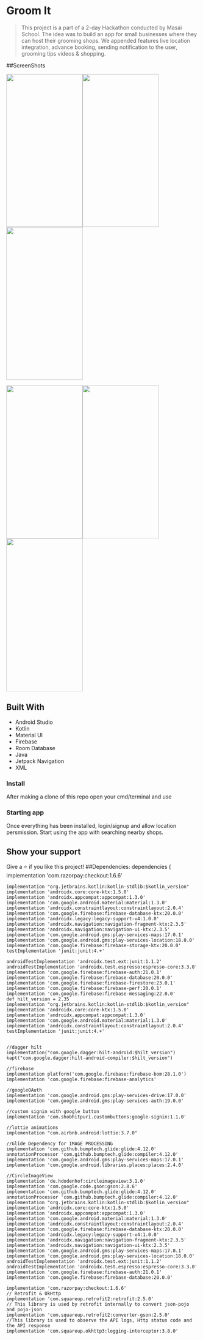 # Groom It

> This project is a part of a 2-day Hackathon conducted by Masai School.
> The idea was to build an app for small businesses where they can host their grooming shops.
> We appended features live location integration, advance booking, sending
notification to the user, grooming tips videos & shopping. 

##ScreenShots

<img src ="https://user-images.githubusercontent.com/56826217/129603216-b9807e98-c5a2-484f-951f-4c94e7de1322.png" width=200 height=400/><img src ="https://user-images.githubusercontent.com/56826217/129603175-998fa310-3cf0-490d-8a97-60c2e7b7e3a0.png" width=200 height=400/><img src ="https://user-images.githubusercontent.com/56826217/129603141-af36e11f-f316-4cd2-972a-ce97282186db.png" width=200 height=400/>

<img src ="https://user-images.githubusercontent.com/56826217/129603984-01de1e6d-f96b-461e-8a4b-ae6a17b836e7.png" width=200 height=400/><img src ="https://user-images.githubusercontent.com/56826217/129604002-f3dd4e13-3597-4d31-bfe8-1bbcbd311c27.png" width=200 height=400/><img src ="https://user-images.githubusercontent.com/56826217/129604010-7f987106-d3e0-4d37-bce8-afc767fbf11b.png" width=200 height=400/>

## Built With

- Android Studio
- Kotlin
- Material UI
- Firebase
- Room Database
- Java
- Jetpack Navigation
- XML 

### Install

After making a clone of this repo open your cmd/terminal and use


### Starting app

Once everything has been installed, login/signup and allow location persmission.
Start using the app with searching nearby shops.

## Show your support

Give a ⭐️ if you like this project!
##Dependencies:
dependencies {
    implementation 'com.razorpay:checkout:1.6.6'

    implementation "org.jetbrains.kotlin:kotlin-stdlib:$kotlin_version"
    implementation 'androidx.core:core-ktx:1.5.0'
    implementation 'androidx.appcompat:appcompat:1.3.0'
    implementation 'com.google.android.material:material:1.3.0'
    implementation 'androidx.constraintlayout:constraintlayout:2.0.4'
    implementation 'com.google.firebase:firebase-database-ktx:20.0.0'
    implementation 'androidx.legacy:legacy-support-v4:1.0.0'
    implementation 'androidx.navigation:navigation-fragment-ktx:2.3.5'
    implementation 'androidx.navigation:navigation-ui-ktx:2.3.5'
    implementation 'com.google.android.gms:play-services-maps:17.0.1'
    implementation 'com.google.android.gms:play-services-location:18.0.0'
    implementation 'com.google.firebase:firebase-storage-ktx:20.0.0'
    testImplementation 'junit:junit:4.+'

    androidTestImplementation 'androidx.test.ext:junit:1.1.2'
    androidTestImplementation 'androidx.test.espresso:espresso-core:3.3.0'
    implementation 'com.google.firebase:firebase-auth:21.0.1'
    implementation 'com.google.firebase:firebase-database:20.0.0'
    implementation 'com.google.firebase:firebase-firestore:23.0.1'
    implementation 'com.google.firebase:firebase-perf:20.0.1'
    implementation 'com.google.firebase:firebase-messaging:22.0.0'
    def hilt_version = 2.35
    implementation "org.jetbrains.kotlin:kotlin-stdlib:$kotlin_version"
    implementation 'androidx.core:core-ktx:1.5.0'
    implementation 'androidx.appcompat:appcompat:1.3.0'
    implementation 'com.google.android.material:material:1.3.0'
    implementation 'androidx.constraintlayout:constraintlayout:2.0.4'
    testImplementation 'junit:junit:4.+'


    //dagger hilt
    implementation("com.google.dagger:hilt-android:$hilt_version")
    kapt("com.google.dagger:hilt-android-compiler:$hilt_version")

    //firebase
    implementation platform('com.google.firebase:firebase-bom:28.1.0')
    implementation 'com.google.firebase:firebase-analytics'

    //googleOAuth
    implementation 'com.google.android.gms:play-services-drive:17.0.0'
    implementation 'com.google.android.gms:play-services-auth:19.0.0'

    //custom signin with google button
    implementation 'com.shobhitpuri.custombuttons:google-signin:1.1.0'

    //lottie animations
    implementation "com.airbnb.android:lottie:3.7.0"

    //Glide Dependency for IMAGE PROCESSING
    implementation 'com.github.bumptech.glide:glide:4.12.0'
    annotationProcessor 'com.github.bumptech.glide:compiler:4.12.0'
    implementation 'com.google.android.gms:play-services-maps:17.0.1'
    implementation 'com.google.android.libraries.places:places:2.4.0'

    //CircleImageView
    implementation 'de.hdodenhof:circleimageview:3.1.0'
    implementation 'com.google.code.gson:gson:2.8.6'
    implementation 'com.github.bumptech.glide:glide:4.12.0'
    annotationProcessor 'com.github.bumptech.glide:compiler:4.12.0'
    implementation "org.jetbrains.kotlin:kotlin-stdlib:$kotlin_version"
    implementation 'androidx.core:core-ktx:1.5.0'
    implementation 'androidx.appcompat:appcompat:1.3.0'
    implementation 'com.google.android.material:material:1.3.0'
    implementation 'androidx.constraintlayout:constraintlayout:2.0.4'
    implementation 'com.google.firebase:firebase-database-ktx:20.0.0'
    implementation 'androidx.legacy:legacy-support-v4:1.0.0'
    implementation 'androidx.navigation:navigation-fragment-ktx:2.3.5'
    implementation 'androidx.navigation:navigation-ui-ktx:2.3.5'
    implementation 'com.google.android.gms:play-services-maps:17.0.1'
    implementation 'com.google.android.gms:play-services-location:18.0.0'
    androidTestImplementation 'androidx.test.ext:junit:1.1.2'
    androidTestImplementation 'androidx.test.espresso:espresso-core:3.3.0'
    implementation 'com.google.firebase:firebase-auth:21.0.1'
    implementation 'com.google.firebase:firebase-database:20.0.0'

    implementation 'com.razorpay:checkout:1.6.6'
    // Retrofit & OkHttp
    implementation 'com.squareup.retrofit2:retrofit:2.5.0'
    // This library is used by retrofit internally to convert json-pojo and pojo-json
    implementation 'com.squareup.retrofit2:converter-gson:2.5.0'
    //This library is used to observe the API logs, Http status code and the API response
    implementation 'com.squareup.okhttp3:logging-interceptor:3.8.0'




